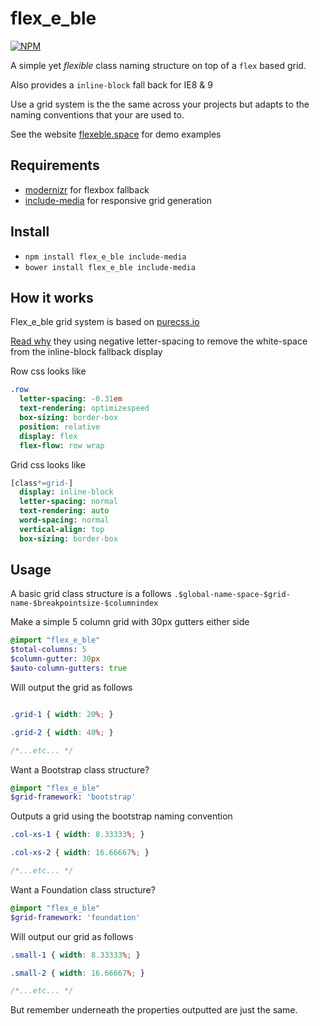 # flex_e_ble

[![NPM](https://nodei.co/npm/flex_e_ble.png)](https://npmjs.org/package/flex_e_ble)

A simple yet *flexible* class naming structure on top of a `flex` based grid.

Also provides a `inline-block` fall back for IE8 & 9

Use a grid system is the the same across your projects but adapts to the naming conventions that your are used to.

See the website [flexeble.space](https://flexeble.space/) for demo examples

## Requirements

* [modernizr](https://modernizr.com/download?flexbox-setclasses-shiv) for flexbox fallback
* [include-media](https://github.com/eduardoboucas/include-media) for responsive grid generation

## Install

* `npm install flex_e_ble include-media`
* `bower install flex_e_ble include-media`

## How it works

Flex_e_ble grid system is based on [purecss.io](http://purecss.io/)

[Read why](http://purecss.io/grids/#using-grids-with-custom-fonts) they using negative letter-spacing to remove the white-space from the inline-block fallback display

Row css looks like
```sass
.row
  letter-spacing: -0.31em
  text-rendering: optimizespeed
  box-sizing: border-box
  position: relative
  display: flex
  flex-flow: row wrap
```

Grid css looks like
```sass
[class*=grid-]
  display: inline-block
  letter-spacing: normal
  text-rendering: auto
  word-spacing: normal
  vertical-align: top
  box-sizing: border-box
```

## Usage

A basic grid class structure is a follows ```.$global-name-space-$grid-name-$breakpointsize-$columnindex```


Make a simple 5 column grid with 30px gutters either side
```sass
@import "flex_e_ble"
$total-columns: 5
$column-gutter: 30px
$auto-column-gutters: true
```

Will output the grid as follows

```css

.grid-1 { width: 20%; }

.grid-2 { width: 40%; }

/*...etc... */

```


Want a Bootstrap class structure?
```sass
@import "flex_e_ble"
$grid-framework: 'bootstrap'
```

Outputs a grid using the bootstrap naming convention
```css
.col-xs-1 { width: 8.33333%; }

.col-xs-2 { width: 16.66667%; }

/*...etc... */
```

Want a Foundation class structure?
```sass
@import "flex_e_ble"
$grid-framework: 'foundation'
```

Will output our grid as follows
```css
.small-1 { width: 8.33333%; }

.small-2 { width: 16.66667%; }

/*...etc... */
```

But remember underneath the properties outputted are just the same.
